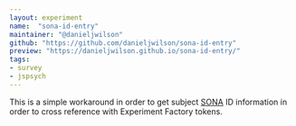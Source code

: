 ```yaml
---
layout: experiment
name:  "sona-id-entry"
maintainer: "@danieljwilson"
github: "https://github.com/danieljwilson/sona-id-entry"
preview: "https://danieljwilson.github.io/sona-id-entry/"
tags:
- survey
- jspsych
---
```


This is a simple workaround in order to get subject [SONA](https://www.sona-systems.com/default.aspx) ID information in order to cross reference with Experiment Factory tokens.